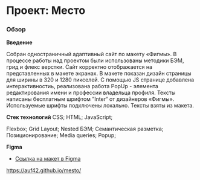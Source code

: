 # Проект: Место

### Обзор

**Введение**

Собран одностраничный адаптивный сайт по макету «Фигмы». В процессе работы над проектом были использованы методики БЭМ, грид и флекс верстки.
Сайт корректно отображается на представленных в макете экранах. В макете показан дизайн страницы для ширины в 320 и 1280 пикселей.
С помощью JS странице добавлена интерактивностиь, реализована работа PopUp - элемента редактирования имени и профессии владельца профиля.
Тексты написаны бесплатным шрифтом ”Inter“ от дизайнеров «Фигмы».
Используемые шрифты подключены локально. Тексты взяты из макета.

**Стек технологий**
CSS;
HTML;
JavaScript;

Flexbox;
Grid Layout;
Nested БЭМ;
Семантическая разметка;
Позиционирование;
Media queries;
Popup;

**Figma**

* [Ссылка на макет в Figma](https://www.figma.com/file/2cn9N9jSkmxD84oJik7xL7/JavaScript.-Sprint-4?node-id=0%3A1)

https://auf42.github.io/mesto/
